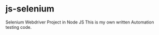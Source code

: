 # js-selenium
Selenium Webdriver Project in Node JS
This is my own written Automation testing code.
